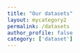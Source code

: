 ```yaml
---
title: "Our datasets"
layout: mycategory2
permalink: /datasets
author_profile: false
category: ['dataset']
---
```

